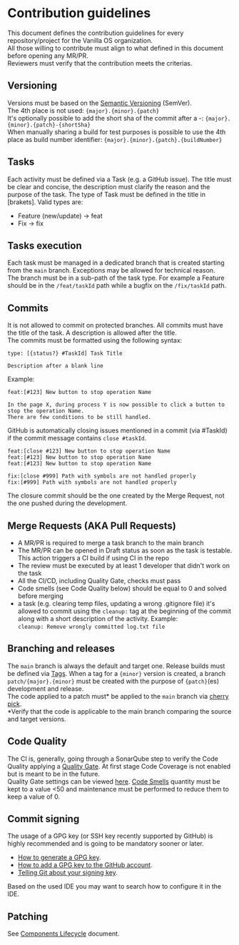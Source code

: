 # Contribution guidelines
This document defines the contribution guidelines for every repository/project for the Vanilla OS organization.\
All those willing to contribute must align to what defined in this document before opening any MR/PR.\
Reviewers must verify that the contribution meets the criterias.

## Versioning
Versions must be based on the [Semantic Versioning](https://semver.org/) (SemVer).\
The 4th place is not used: `{major}.{minor}.{patch}`\
It's optionally possible to add the short sha of the commit after a -: `{major}.{minor}.{patch}-{shortSha}`\
When manually sharing a build for test purposes is possible to use the 4th place as build number identifier: `{major}.{minor}.{patch}.{buildNumber}`

## Tasks
Each activity must be defined via a Task (e.g. a GitHub issue). The title must be clear and concise, the description must clarify the reason and the purpose of the task.
The type of Task must be defined in the title in [brakets]. Valid types are:
- Feature (new/update) -> feat
- Fix -> fix

## Tasks execution
Each task must be managed in a dedicated branch that is created starting from the `main` branch. Exceptions may be allowed for technical reason.\
The branch must be in a sub-path of the task type. For example a Feature should be in the `/feat/taskId` path while a bugfix on the `/fix/taskId` path.

## Commits
It is not allowed to commit on protected branches. All commits must have the title of the task. A description is allowed after the title.\
The commits must be formatted using the following syntax:
```
type: [{status?} #TaskId] Task Title

Description after a blank line
```
Example:
```
feat:[#123] New button to stop operation Name

In the page X, during process Y is now possible to click a button to stop the operation Name.
There are few conditions to be still handled.
```
GitHub is automatically closing issues mentioned in a commit (via #TaskId) if the commit message contains `close #taskId`.
```
feat:[close #123] New button to stop operation Name
feat:[#123] New button to stop operation Name
feat:[#123] New button to stop operation Name
```
```
fix:[close #999] Path with symbols are not handled properly
fix:[#999] Path with symbols are not handled properly
```
The closure commit should be the one created by the Merge Request, not the one pushed during the development.

## Merge Requests (AKA Pull Requests)
- A MR/PR is required to merge a task branch to the main branch
- The MR/PR can be opened in Draft status as soon as the task is testable. This action triggers a CI build if using CI in the repo
- The review must be executed by at least 1 developer that didn't work on the task
- All the CI/CD, including Quality Gate, checks must pass
- Code smells (see Code Quality below) should be equal to 0 and solved before merging
- a task (e.g. clearing temp files, updating a wrong .gitignore file) it's allowed to commit using the `cleanup:` tag at the beginning of the commit along with a short description of the activity. Example:\
`cleanup: Remove wrongly committed log.txt file`

## Branching and releases
The `main` branch is always the default and target one. Release builds must be defined via [Tags](https://git-scm.com/book/en/v2/Git-Basics-Tagging). When a tag for a `{minor}` version is created, a branch `patch/{major}.{minor}` must be created with the purpose of `{patch}`(es) development and release.\
The code applied to a patch must* be applied to the `main` branch via [cherry pick](https://git-scm.com/docs/git-cherry-pick).\
*Verify that the code is applicable to the main branch comparing the source and target versions.

## Code Quality
The CI is, generally, going through a SonarQube step to verify the Code Quality applying a [Quality Gate](https://docs.sonarsource.com/sonarqube/latest/user-guide/quality-gates/). At first stage Code Coverage is not enabled but is meant to be in the future.\
Quality Gate settings can be viewed [here](https://sq.fabricators.ltd/quality_gates/show/Sonar%20way%20-%20No%20CodeCoverage).
[Code Smells](https://en.wikipedia.org/wiki/Code_smell) quantity must be kept to a value <50 and maintenance must be performed to reduce them to keep a value of 0.

## Commit signing
The usage of a GPG key (or SSH key recently supported by GitHub) is highly recommended and is going to be mandatory sooner or later.
* [How to generate a GPG key](https://docs.github.com/en/authentication/managing-commit-signature-verification/generating-a-new-gpg-key).
* [How to add a GPG key to the GitHub account](https://docs.github.com/en/authentication/managing-commit-signature-verification/adding-a-gpg-key-to-your-github-account).
* [Telling Git about your signing key](https://docs.github.com/en/authentication/managing-commit-signature-verification/telling-git-about-your-signing-key).

Based on the used IDE you may want to search how to configure it in the IDE.

## Patching
See [Components Lifecycle](https://vanillaos.org/components-lifecycle) document.
